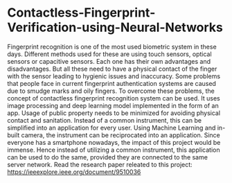 # Contactless-Fingerprint-Verification-using-Neural-Networks
Fingerprint recognition is one of the most used biometric system in these days. Different methods used for these are using touch sensors, optical sensors or capacitive sensors. Each one has their own advantages and disadvantages. But all these need to have a physical contact of the finger with the sensor leading to hygienic issues and inaccuracy. Some problems that people face in current fingerprint authentication systems are caused due to smudge marks and oily fingers. To overcome these problems, the concept of contactless fingerprint recognition system can be used. It uses image processing and deep learning model implemented in the form of an app. Usage of public property needs to be minimized for avoiding physical contact and sanitation. Instead of a common instrument, this can be simplified into an application for every user. Using Machine Learning and in-built camera, the instrument can be reciprocated into an application. Since everyone has a smartphone nowadays, the impact of this project would be immense. Hence instead of utilizing a common instrument, this application can be used to do the same, provided they are connected to the same server network.
Read the research paper releated to this project: 
https://ieeexplore.ieee.org/document/9510036
